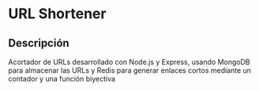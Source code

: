 # URL Shortener

## Descripción

Acortador de URLs desarrollado con Node.js y Express, usando MongoDB para almacenar las URLs y Redis para generar enlaces cortos mediante un contador y una función biyectiva

